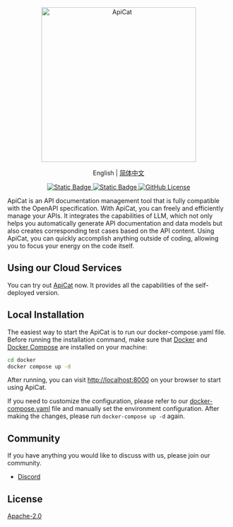 <div align="center">
    <img alt="ApiCat" width="350px" src="https://cdn.apicat.ai/uploads/github-logo.png"/>
</div>

<p align="center">
  English |
  <a href="./README_CN.md">简体中文</a>
</p>

<p align="center">
    <a href="https://apicat.ai" target="_blank">
        <img alt="Static Badge" src="https://img.shields.io/badge/ai-apicat?logo=ai&logoColor=red&label=apicat&labelColor=4894FF&color=EAECF0">
    </a>
    <a href="https://discord.gg/BdF8Cd3G" target="_blank">
        <img alt="Static Badge" src="https://img.shields.io/badge/chat-Discord-4E5AF0?logo=Discord">
    </a>
    <a href="https://github.com/apicat/apicat/blob/main/LICENSE">
        <img alt="GitHub License" src="https://img.shields.io/github/license/apicat/apicat">
    </a>
</p>

ApiCat is an API documentation management tool that is fully compatible with the OpenAPI specification. With ApiCat, you can freely and efficiently manage your APIs. It integrates the capabilities of LLM, which not only helps you automatically generate API documentation and data models but also creates corresponding test cases based on the API content. Using ApiCat, you can quickly accomplish anything outside of coding, allowing you to focus your energy on the code itself.

## Using our Cloud Services

You can try out [ApiCat](https://apicat.ai) now. It provides all the capabilities of the self-deployed version.

## Local Installation

The easiest way to start the ApiCat is to run our docker-compose.yaml file. Before running the installation command, make sure that [Docker](https://docs.docker.com/get-docker/) and [Docker Compose](https://docs.docker.com/compose/install/) are installed on your machine:

```bash
cd docker
docker compose up -d
```

After running, you can visit [http://localhost:8000](http://localhost:8000) on your browser to start using ApiCat.

If you need to customize the configuration, please refer to our [docker-compose.yaml](./docker/docker-compose.yaml) file and manually set the environment configuration. After making the changes, please run `docker-compose up -d` again.

## Community

If you have anything you would like to discuss with us, please join our community.

- [Discord](https://discord.gg/BdF8Cd3G)

## License

[Apache-2.0](https://github.com/apicat/apicat/blob/main/LICENSE)